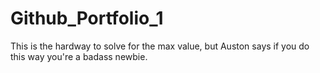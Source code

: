 # Github_Portfolio_1
This is the hardway to solve for the max value, 
but Auston says if you do this way you're a badass newbie.
